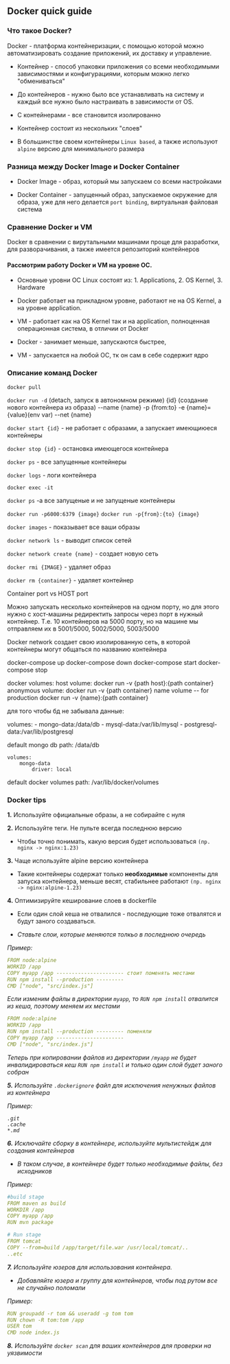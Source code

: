 ## Docker quick guide

### Что такое Docker?

Docker - платформа контейнеризации, с помощью которой можно автоматизировать создание приложений, их доставку и управление.

+ Контейнер - способ упаковки приложения со всеми необходимыми зависимостями и конфигурациями, которым можно легко "обмениваться"

+ До контейнеров - нужно было все устанавливать на систему и каждый все нужно было настраивать в зависимости от OS.

+ С контейнерами - все становится изолированно

+ Контейнер состоит из нескольких "слоев"

+ В большинстве своем контейнеры `Linux based`, а также используют `alpine` версию для минимального размера

### Разница между Docker Image и Docker Container

+ Docker Image - образ, который мы запускаем со всеми настройками
	
+ Docker Container - запущенный образ, запускаемое окружение для образа, уже для него делается `port binding`, виртуальная файловая система

### Сравнение Docker и VM

Docker в сравнении с вирутальными машинами проще для разработки, для разворачивания, а также имеется репозиторий контейнеров

#### Рассмотрим работу Docker и VM на уровне ОС. 

+ Основные уровни  ОС Linux состоят из:  1. Applications, 2. OS Kernel, 3. Hardware

+ Docker работает на прикладном уровне, работают не на OS Kernel, а на уровне application.

+ VM - работает как на OS Kernel так и на application, полноценная операционная система, в отличии от Docker

+ Docker - занимает меньше, запускаются быстрее, 

+ VM - запускается на любой ОС, тк он сам в себе содержит ядро

### Описание команд Docker

`docker pull`

`docker run -d` (detach, запуск в автономном режиме) {id} (создание нового контейнера из образа) --name {name} -p {from:to} -e {name}={value}(env var) --net {name}


`docker start {id}` -  не работает с образами, а запускает имеющиюеся контейнеры
 
`docker stop {id}` - остановка имеющегося контейнера

`docker ps` - все запущенные контейнеры

`docker logs` - логи контейнера

`docker exec -it`

`docker ps` -a все запущеные и не запущеные контейнеры

`docker run -p6000:6379 {image}`
`docker run -p{from}:{to} {image}`

`docker images` - показывает все ваши образы

`docker network ls` - выводит список сетей

`docker network create {name}` - создает новую сеть

`docker rmi {IMAGE}` - удаляет образ

`docker rm {container}` - удаляет контейнер

Container port vs HOST port

Можно запускать несколько контейнеров на одном порту, но для этого нужно с хост-машины редиректить запросы через порт в нужный контейнер. Т.е. 10 контейнеров на 5000 порту, но на машине мы отправляем их в 5001/5000, 5002/5000, 5003/5000

Docker network
создает свою изолированную сеть, в которой контейнеры могут общаться по названию контейнера

docker-compose up 
docker-compose down
docker-compose start
docker-compose stop

docker volumes:
	host volume:
		docker run -v {path host}:{path container}
	anonymous volume:
		docker run -v {path container}
	name volume -- for production
		docker run -v {name}:{path container}

для того чтобы бд не забывала данные:

volumes: 
	- mongo-data:/data/db
	- mysql-data:/var/lib/mysql
	- postgresql-data:/var/lib/postgresql


default mongo db path: /data/db

	volumes:
		mongo-data
			driver: local

default docker volumes path:
	/var/lib/docker/volumes

### Docker tips
  
**1.** Используйте официальные образы, а не собирайте с нуля

**2.** Используйте теги. Не пульте всегда последнюю версию

+ Чтобы точно понимать, какую версия будет использоваться `(пр. nginx -> nginx:1.23)`

**3.** Чаще используйте alpine версию контейнера

+ Такие контейнеры содержат только **необходимые** компоненты для запуска контейнера, меньше весят, стабильнее работают `(пр. nginx -> nginx:alpine-1.23)`

**4.** Оптимизируйте кеширование слоев в dockerfile

+ Если один слой кеша не отвалился - последующие тоже отвалятся и будут заного создаваться.

+ <i>Ставьте слои, которые меняются толкьо в последнюю очередь<i>

*Пример:*
```yml
FROM node:alpine
WORKID /app
COPY myapp /app ---------------------- стоит поменять местами 
RUN npm install --production ---------
CMD ["node", "src/index.js"]
```
Если изменим файлы в директории `myapp`, то `RUN npm install` отвалится из кеша, поэтому меняем их местами

```yml
FROM node:alpine
WORKID /app
RUN npm install --production --------- поменяли
COPY myapp /app ----------------------
CMD ["node", "src/index.js"]
```
Теперь при копировании файлов из директории `/myapp` не будет инвалидироваться кеш `RUN npm install` и только один слой будет заного собран

**5.** Используйте `.dockerignore` файл для исключения ненужных файлов из контейнера

*Пример:*
```dockerignore
.git
.cache
*.md
```

**6.** Исключайте сборку в контейнере, используйте мультистейдж для создания контейнеров

+ В таком случае, в контейнере будет только необходимые файлы, без исходников

*Пример:*
```yml
#build stage
FROM maven as build
WORKDIR /app
COPY myapp /app
RUN mvn package

# Run stage
FROM tomcat
COPY --from=build /app/target/file.war /usr/local/tomcat/..
..etc
```
**7.** Используйте юзеров для использования контейнера.

+ Добавляйте юзера и группу для контейнеров, чтобы под рутом все не случайно поломали

*Пример:*
```yml
RUN groupadd -r tom && useradd -g tom tom
RUN chown -R tom:tom /app
USER tom
CMD node index.js
```
**8.**  Используйте `docker scan` для ваших контейнеров для проверки на уязвимости
